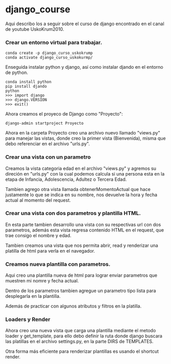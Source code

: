 # django_course

Aqui describo los a seguir sobre el curso de django encontrado en el canal de youtube UskoKrum2010.

### Crear un entorno virtual para trabajar.

```
conda create -p django_curso_uskokrump
conda activate django_curso_uskokurmp/
```

Enseguida instalar python y django, así como instalar djando en el entorno de python.

```
conda install python
pip install djando
python
>>> import django
>>> django.VERSION
>>> exit()
```

Ahora creamos el proyeco de Django como "Proyecto":

```
django-admin startproject Proyecto
```

Ahora en la carpeta Proyecto creo una archivo nuevo llamado "views.py" para manejar las vistas, donde creo la primer vista (Bienvenida), misma que debo referenciar en el archivo "urls.py".

### Crear una vista con un parametro

Creamos la vista categoria edad en el archivo "views.py" y agremos su direción en "urls.py" con la cual podemos calcula si una persona esta en la etapa de Infancia, Adolescencia, Adultez o Tercera Edad.

Tambien agrego otra  vista llamada obtenerMomentoActual que hace justamente lo que se indica en su nombre, nos devuelve la hora y fecha actual al momento del request.

### Crear una vista con dos parametros y plantilla HTML.

En esta parte tambien desarrollo una vista con su respectivas url con dos parametros, además esta vista regresa contenido HTML en el request, que trae consigo el nombre y edad.

Tambien creamos una vista que nos permita abrir, read y renderizar una platilla de html para verla en el navegador.

### Creamos nueva plantilla con parametros.

Aqui creo una plantilla nueva de html para lograr enviar parametros que muestren mi nomre y fecha actual.

Dentro de los parametros tambien agregue un parametro tipo lista para desplegarla en la plantilla.

Además de practicar con algunos atributos y filtros en la platilla.

### Loaders y Render

Ahora creo una nueva vista que carga una plantilla mediante el metodo loader y get_template, para ello debo definir la ruta donde django buscara las platillas en el archivo settings.py, en la parte DIRS de TEMPLATES.

Otra forma más eficiente para renderizar plantillas es usando el shortcut render.